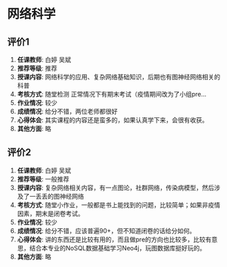 # 网络科学

## 评价1

1. **任课教师**: 白婷 吴斌
2. **推荐等级**: 推荐
3. **授课内容**: 网络科学的应用、复杂网络基础知识，后期也有图神经网络相关的科普
4. **考核方式**: 随堂检测 正常情况下有期末考试（疫情期间改为了小组pre...
5. **作业情况**: 较少
6. **成绩情况**: 给分不错，两位老师都很好
7. **心得体会**: 其实课程的内容还是蛮多的，如果认真学下来，会很有收获。
8. **其他方面**: 略

## 评价2

1. **任课教师**: 白婷 吴斌
2. **推荐等级**: 一般推荐
3. **授课内容**: 复杂网络相关内容，有一点图论，社群网络，传染病模型，然后涉及了一丢丢的图神经网络
4. **考核方式**: 随堂小作业，一般都是书上能找到的问题，比较简单；如果非疫情因素，期末是闭卷考试。
5. **作业情况**: 较少
6. **成绩情况**: 给分不错，应该普遍90+，但不知道闭卷的话给分如何。
7. **心得体会**: 讲的东西还是比较有用的，而且做pre的方向也比较多，比较有意思，结合本专业的NoSQL数据基础学习Neo4j，玩图数据库挺好玩的。
8. **其他方面**: 略
